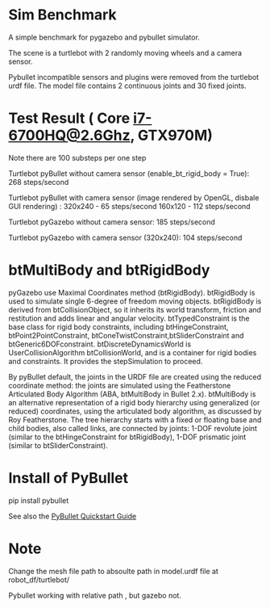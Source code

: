 # Sim Benchmark

A simple benchmark for pygazebo and pybullet simulator.


The scene is a turtlebot with 2 randomly moving wheels and a camera sensor. 

Pybullet incompatible sensors and plugins were removed from the turtlebot urdf file. The model file contains 2 continuous joints and 30 fixed joints.


# Test Result ( Core i7-6700HQ@2.6Ghz, GTX970M)
Note there are 100 substeps per one step

Turtlebot pyBullet without camera sensor (enable_bt_rigid_body = True):
268 steps/second

Turtlebot pyBullet with camera sensor (image rendered by OpenGL, disbale GUI rendering) :
320x240 - 65 steps/second   160x120 - 112 steps/second


Turtlebot pyGazebo without camera sensor:
185 steps/second

Turtlebot pyGazebo with camera sensor (320x240):
104 steps/second

# btMultiBody and btRigidBody

pyGazebo use Maximal Coordinates method (btRigidBody). btRigidBody is used to simulate single 6-degree of freedom moving objects. btRigidBody is derived from btCollisionObject, so it inherits its world transform, friction and restitution
and adds linear and angular velocity. btTypedConstraint is the base class for rigid body constraints, including btHingeConstraint, btPoint2PointConstraint, btConeTwistConstraint,btSliderConstraint and btGeneric6DOFconstraint. btDiscreteDynamicsWorld is UserCollisionAlgorithm btCollisionWorld, and is a container for rigid bodies and constraints. It provides the stepSimulation to proceed.

By pyBullet default, the joints in the URDF file are created using the reduced coordinate method: the joints are simulated using the Featherstone Articulated Body Algorithm (ABA, btMultiBody in Bullet 2.x). btMultiBody is an alternative representation of a rigid body hierarchy using generalized (or reduced) coordinates, using the articulated body algorithm, as discussed by Roy Featherstone. The tree hierarchy starts with a fixed or floating base and child bodies, also called links, are connected by joints: 1-DOF revolute joint (similar to the btHingeConstraint for btRigidBody), 1-DOF prismatic joint (similar to btSliderConstraint).


# Install of PyBullet

pip install pybullet

See also the [PyBullet Quickstart Guide](https://docs.google.com/document/d/10sXEhzFRSnvFcl3XxNGhnD4N2SedqwdAvK3dsihxVUA/edit#heading=h.2ye70wns7io3)

# Note
Change the mesh file path to absoulte path in model.urdf file at robot_df/turtlebot/

Pybullet working with relative path , but gazebo not.

